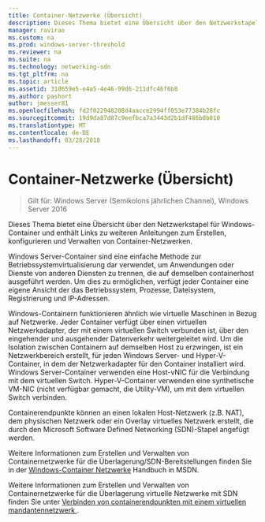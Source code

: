 ```yaml
---
title: Container-Netzwerke (Übersicht)
description: Dieses Thema bietet eine Übersicht über den Netzwerkstapel für Windows-Container und enthält Links zu weiteren Anleitungen zum Erstellen, konfigurieren und Verwalten von Container-Netzwerken.
manager: ravirao
ms.custom: na
ms.prod: windows-server-threshold
ms.reviewer: na
ms.suite: na
ms.technology: networking-sdn
ms.tgt_pltfrm: na
ms.topic: article
ms.assetid: 318659e5-e4a5-4e46-99d6-211dfc46f6b8
ms.author: pashort
author: jmesser81
ms.openlocfilehash: fd2f022948208d4aacce2994ff053e77384b28fc
ms.sourcegitcommit: 19d9da87d87c9eefbca7a3443d2b1df486b0b010
ms.translationtype: MT
ms.contentlocale: de-DE
ms.lasthandoff: 03/28/2018
---
```

# <a name="container-networking-overview"></a>Container-Netzwerke (Übersicht)

>Gilt für: Windows Server (Semikolons jährlichen Channel), Windows Server 2016

Dieses Thema bietet eine Übersicht über den Netzwerkstapel für Windows-Container und enthält Links zu weiteren Anleitungen zum Erstellen, konfigurieren und Verwalten von Container-Netzwerken.

Windows Server-Container sind eine einfache Methode zur Betriebssystemvirtualisierung dar verwendet, um Anwendungen oder Dienste von anderen Diensten zu trennen, die auf demselben containerhost ausgeführt werden. Um dies zu ermöglichen, verfügt jeder Container eine eigene Ansicht der das Betriebssystem, Prozesse, Dateisystem, Registrierung und IP-Adressen.

Windows-Containern funktionieren ähnlich wie virtuelle Maschinen in Bezug auf Netzwerke. Jeder Container verfügt über einen virtuellen Netzwerkadapter, der mit einem virtuellen Switch verbunden ist, über den eingehender und ausgehender Datenverkehr weitergeleitet wird. Um die Isolation zwischen Containern auf demselben Host zu erzwingen, ist ein Netzwerkbereich erstellt, für jeden Windows Server- und Hyper-V-Container, in dem der Netzwerkadapter für den Container installiert wird. Windows Server-Container verwenden eine Host-vNIC für die Verbindung mit dem virtuellen Switch. Hyper-V-Container verwenden eine synthetische VM-NIC (nicht verfügbar gemacht, die Utility-VM), um mit dem virtuellen Switch verbinden. 

Containerendpunkte können an einen lokalen Host-Netzwerk (z.B. NAT), dem physischen Netzwerk oder ein Overlay virtuelles Netzwerk erstellt, die durch den Microsoft Software Defined Networking (SDN)-Stapel angefügt werden. 

Weitere Informationen zum Erstellen und Verwalten von Containernetzwerke für die Überlagerung/SDN-Bereitstellungen finden Sie in der [Windows-Container Netzwerke](https://msdn.microsoft.com/en-us/virtualization/windowscontainers/management/container_networking) Handbuch in MSDN.

Weitere Informationen zum Erstellen und Verwalten von Containernetzwerke für die Überlagerung virtuelle Netzwerke mit SDN finden Sie unter [Verbinden von containerendpunkten mit einem virtuellen mandantennetzwerk ](../../manage/Connect-container-endpoints-to-a-Tenant-Virtual-Network.md). 